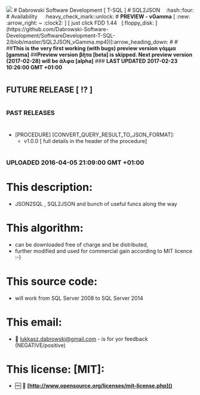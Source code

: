 <img src="https://github.com/Dabrowski-Software-Development/SoftwareDevelopment-T-SQL-2/blob/master/github_json2sql.png" />
# Dabrowski Software Development [ T-SQL ]
# SQL2JSON&nbsp;&nbsp;&nbsp;&nbsp;:hash::four:
# Availability&nbsp;&nbsp;&nbsp;&nbsp;&nbsp;:heavy_check_mark::unlock:
# <strong>PREVIEW - vGamma</strong> [ :new: :arrow_right: ~ :clock2: ]&nbsp;[ just click FDD 1.44 &nbsp;&nbsp;[:floppy_disk: ](https://github.com/Dabrowski-Software-Development/SoftwareDevelopment-T-SQL-2/blob/master/SQL2JSON_vGamma.mp4))]:arrow_heading_down:
#
# 
##<strong>This is the very first working (with bugs) preview version γάμμα [gamma]</strong>
##<strong>Preview version βῆτα [beta] is skipped. Next preview version (2017-02-28) will be ἄλφα [alpha]</strong>
### <strong>LAST UPDATED 2017-02-23 10:26:00 GMT +01:00</strong>

#
#
#
## <strong>FUTURE RELEASE [ :interrobang: ]</strong>
#
#
### <strong>PAST RELEASES</strong>
#
 - [PROCEDURE]	[CONVERT_QUERY_RESULT_TO_JSON_FORMAT]:
   - v1.0.0 [ full details in the header of the procedure]
#
### <strong>UPLOADED 2016-04-05 21:09:00 GMT +01:00</strong>
#
#
#
# This description:
 - JSON2SQL , SQL2JSON and bunch of useful funcs along the way

#
# This algorithm:
  - can be downloaded free of charge and be distributed,
  - further modified and used for commercial gain according to MIT licence :-) 

#
# This source code:
  - will work from SQL Server 2008 to SQL Server 2014

#
# This email:
  - :email:&nbsp;lukkasz.dabrowski@gmail.com - is for yor feedback (NEGATIVE/positive)

#
# This license: [MIT]:
 - :free:&nbsp;:book:&nbsp;**[http://www.opensource.org/licenses/mit-license.php]()**
